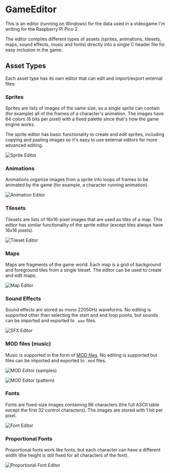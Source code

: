 # GameEditor

This is an editor (running on Windows) for the data used in a videogame I'm
writing for the Raspberry Pi Pico 2.

The editor compiles different types of assets (sprites, animations, tilesets,
maps, sound effects, music and fonts) directly into a single C header file
for easy inclusion in the game.


## Asset Types

Each asset type has its own editor that can edit and import/export external files:


### Sprites

Sprites are lists of images of the same size, so a single sprite can contain
(for example) all of the frames of a character's animation.  The images have
64 colors (6 bits per pixel) with a fixed palette since that's how the game
engine works.

The sprite editor has basic functionality to create and edit sprites, including
copying and pasting images so it's easy to use external editors for more advanced
editing.

![Sprite Editor](doc/sprite-editor.png)


### Animations

Animations organize images from a sprite into loops of frames to be animated by
the game (for example, a character running animation).

![Animation Editor](doc/animation-editor.png)


### Tilesets

Tilesets are lists of 16x16-pixel images that are used as tiles of a map. This
editor has similar functionality of the sprite editor (except tiles always have 16x16
pixels).

![Tileset Editor](doc/tileset-editor.png)


### Maps

Maps are fragments of the game world. Each map is a grid of background and foreground
tiles from a single tileset. The editor can be used to create and edit maps.

![Map Editor](doc/map-editor.png)


### Sound Effects

Sound effects are stored as mono 22050Hz waveforms.  No editing is supported other
than selecting the start and end loop points, but sounds can be imported and exported
to `.wav` files.

![SFX Editor](doc/sfx-editor.png)


### MOD files (music)

Music is supported in the form of [MOD files](https://en.wikipedia.org/wiki/Module_file).
No editing is supported but files can be imported and exported to `.mod` files.

![MOD Editor (samples)](doc/mod-editor-samples.png)

![MOD Editor (pattern)](doc/mod-editor-pattern.png)


### Fonts

Fonts are fixed-size images containing 96 characters (the full ASCII table except
the first 32 control characters). The images are stored with 1 bit per pixel.

![Font Editor](doc/font-editor.png)


### Proportional Fonts

Proportional fonts work like fonts, but each character can have a different width
(the height is still fixed for all characters of the font).

![Proportional Font Editor](doc/propfont-editor.png)
